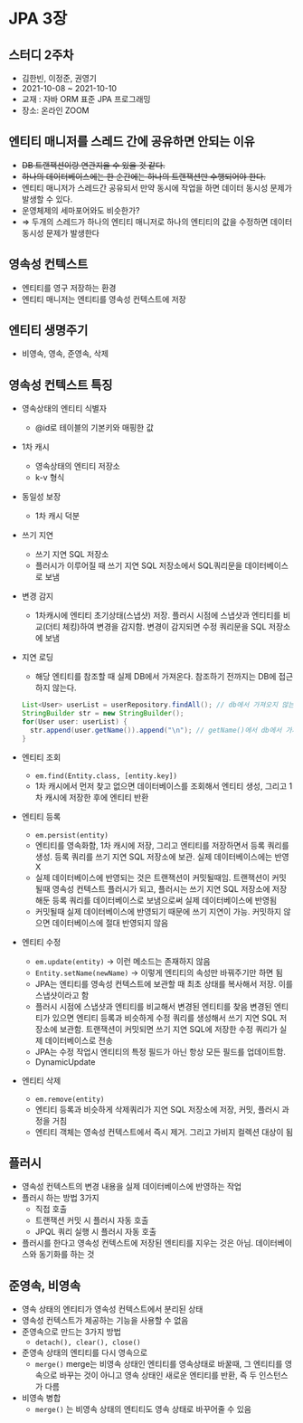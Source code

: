 # JPA 3장

## 스터디 2주차
- 김한빈, 이정준, 권영기
- 2021-10-08 ~ 2021-10-10
- 교재 : 자바 ORM 표준 JPA 프로그래밍
- 장소: 온라인 ZOOM

## 엔티티 매니저를 스레드 간에 공유하면 안되는 이유

- ~~DB 트랜잭션이랑 연관지을 수 있을 것 같다.~~
- ~~하나의 데이터베이스에는 한 순간에는 하나의 트랜잭션만 수행되어야 한다.~~
- 엔티티 매니저가 스레드간 공유되서 만약 동시에 작업을 하면 데이터 동시성 문제가 발생할 수 있다.
- 운영체제의 세마포어와도 비슷한가?
- ⇒ 두개의 스레드가 하나의 엔티티 매니저로 하나의 엔티티의 값을 수정하면 데이터 동시성 문제가 발생한다

## 영속성 컨텍스트

- 엔티티를 영구 저장하는 환경
- 엔티티 매니저는 엔티티를 영속성 컨텍스트에 저장

## 엔티티 생명주기

- 비영속, 영속, 준영속, 삭제

## 영속성 컨텍스트 특징

- 영속상태의 엔티티 식별자
    - @id로 테이블의 기본키와 매핑한 값
- 1차 캐시
    - 영속상태의 엔티티 저장소
    - k-v 형식
- 동일성 보장
    - 1차 캐시 덕분
- 쓰기 지연
    - 쓰기 지연 SQL 저장소
    - 플러시가 이루어질 때 쓰기 지연 SQL 저장소에서 SQL쿼리문을 데이터베이스로 보냄
- 변경 감지
    - 1차캐시에 엔티티 초기상태(스냅샷) 저장. 플러시 시점에 스냅샷과 엔티티를 비교(더티 체킹)하여 변경을 감지함. 변경이 감지되면 수정 쿼리문을 SQL 저장소에 보냄
- 지연 로딩
    - 해당 엔티티를 참조할 때 실제 DB에서 가져온다. 참조하기 전까지는 DB에 접근하지 않는다.
    
    ```java
    List<User> userList = userRepository.findAll(); // db에서 가져오지 않는다.
    StringBuilder str = new StringBuilder();
    for(User user: userList) {
      str.append(user.getName()).append("\n"); // getName()에서 db에서 가져온다.
    }
    ```
    
- 엔티티 조회
    - `em.find(Entity.class, [entity.key])`
    - 1차 캐시에서 먼저 찾고 없으면 데이터베이스를 조회해서 엔티티 생성, 그리고 1차 캐시에 저장한 후에 엔티티 반환
- 엔티티 등록
    - `em.persist(entity)`
    - 엔티티를 영속화함, 1차 캐시에 저장, 그리고 엔티티를 저장하면서 등록 쿼리를 생성. 등록 쿼리를 쓰기 지연 SQL 저장소에 보관. 실제 데이터베이스에는 반영X
    - 실제 데이터베이스에 반영되는 것은 트랜잭션이 커밋될때임. 트랜잭션이 커밋될때 영속성 컨텍스트 플러시가 되고, 플러시는 쓰기 지연 SQL 저장소에 저장해둔 등록 쿼리를 데이터베이스로 보냄으로써 실제 데이터베이스에 반영됨
    - 커밋될때 실제 데이터베이스에 반영되기 때문에 쓰기 지연이 가능. 커밋하지 않으면 데이터베이스에 절대 반영되지 않음
- 엔티티 수정
    - `em.update(entity)` → 이런 메소드는 존재하지 않음
    - `Entity.setName(newName)` → 이렇게 엔티티의 속성만 바꿔주기만 하면 됨
    - JPA는 엔티티를 영속성 컨텍스트에 보관할 때 최초 상태를 복사해서 저장. 이를 스냅샷이라고 함
    - 플러시 시점에 스냅샷과 엔티티를 비교해서 변경된 엔티티를 찾음 변경된 엔티티가 있으면 엔티티 등록과 비슷하게 수정 쿼리를 생성해서 쓰기 지연 SQL 저장소에 보관함. 트랜잭션이 커밋되면 쓰기 지연 SQL에 저장한 수정 쿼리가 실제 데이터베이스로 전송
    - JPA는 수정 작업시 엔티티의 특정 필드가 아닌 항상 모든 필드를 업데이트함.
    - DynamicUpdate
- 엔티티 삭제
    - `em.remove(entity)`
    - 엔티티 등록과 비슷하게 삭제쿼리가 지연 SQL 저장소에 저장, 커밋, 플러시 과정을 거침
    - 엔티티 객체는 영속성 컨텍스트에서 즉시 제거. 그리고 가비지 컬렉션 대상이 됨

## 플러시

- 영속성 컨텍스트의 변경 내용을 실제 데이터베이스에 반영하는 작업
- 플러시 하는 방법 3가지
    - 직접 호출
    - 트랜잭션 커밋 시 플러시 자동 호출
    - JPQL 쿼리 실행 시 플러시 자동 호출
- 플러시를 한다고 영속성 컨텍스트에 저장된 엔티티를 지우는 것은 아님. 데이터베이스와 동기화를 하는 것

## 준영속, 비영속

- 영속 상태의 엔티티가 영속성 컨텍스트에서 분리된 상태
- 영속성 컨텍스트가 제공하는 기능을 사용할 수 없음
- 준영속으로 만드는 3가지 방법
    - `detach(), clear(), close()`
- 준영속 상태의 엔티티를 다시 영속으로
    - `merge()` merge는 비영속 상태인 엔티티를 영속상태로 바꿀때, 그 엔티티를 영속으로 바꾸는 것이 아니고 영속 상태인 새로운 엔티티를 반환, 즉 두 인스턴스가 다름
- 비영속 병합
    - `merge()` 는 비영속 상태의 엔티티도 영속 상태로 바꾸어줄 수 있음